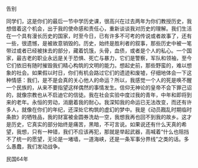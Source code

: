 告别

同学们，这是你们的最后一节中学历史课，很高兴在过去两年为你们教授历史，我想借着这个机会，出于我的使命感和责任心，重新谈谈我对历史的理解。我们生活在一个具有漫长历史的国家，时至今日，已有许多不可考的传说或者故事了，还有一些，很遗憾，是被故意销毁的。历史，始终是胜利者的叙事，那些历史中被一笔带过或者已经被抹去的部分，藏着饥饿，头骨，血债，或者是个人的私心。一个国家，最古老的职业永远是关于恐惧、死亡与暴力，它们是警察，军队和领袖，至今它们依旧有随时摧毁我们精心构筑的文明的能力。想起史前，那些野蛮的，难以想象的社会。如果假以时日，你们有机会路过它们的遗迹和废墟，仔细地体会一下这种情感：我们，是不是会真的关心他人的命运？所以，我感觉一个人的死是唤不醒一个民族的，从来不要指望这样偶然的事情发生。信仰无神论的皇帝不会下罪己诏的，就像宗教也从不启迪它的信徒。我在社会实验中度过我的青年，中年和即将到来的老年。永恒的劳动，消磨着我的耐心。我深知我的命运已无法改变，而还有许多人，就像在你们的年纪，还深处它构筑的虚幻的梦中。我是《动员戡乱时期临时条款》的牺牲品，我的财富被金圆券洗劫一空，我想我再也回不到我的故乡。这才是历史，它真实的部分始终是痛苦，黑暗，不可言说。如果说还有什么天真的希望，我想，只有一种错，我们不应该再犯，那就是举起武器，高喊着“什么也阻挡不了统一的愿望，无论是一堵墙，一道海峡，还是一条军事分界线”之类的话。多么愚蠢，我们发动战争。

民国64年
